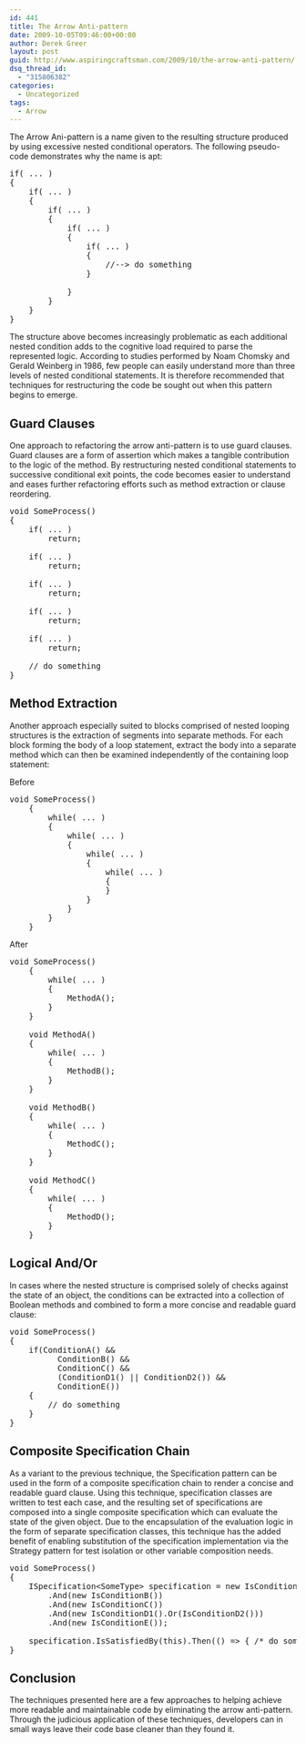 ```yaml
---
id: 441
title: The Arrow Anti-pattern
date: 2009-10-05T09:46:00+00:00
author: Derek Greer
layout: post
guid: http://www.aspiringcraftsman.com/2009/10/the-arrow-anti-pattern/
dsq_thread_id:
  - "315806382"
categories:
  - Uncategorized
tags:
  - Arrow
---
```

The Arrow Ani-pattern is a name given to the resulting structure produced by using excessive nested conditional operators. The following pseudo-code demonstrates why the name is apt:

<pre class="brush:csharp">if( ... )
{
    if( ... )
    {
        if( ... )
        {
            if( ... )
            {
                if( ... )
                {
                    //--&gt; do something
                }

            }
        }
    }
}
</pre>

The structure above becomes increasingly problematic as each additional nested condition adds to the cognitive load required to parse the represented logic. According to studies performed by Noam Chomsky and Gerald Weinberg in 1986, few people can easily understand more than three levels of nested conditional statements. It is therefore recommended that techniques for restructuring the code be sought out when this pattern begins to emerge.

## Guard Clauses

One approach to refactoring the arrow anti-pattern is to use guard clauses. Guard clauses are a form of assertion which makes a tangible contribution to the logic of the method. By restructuring nested conditional statements to successive conditional exit points, the code becomes easier to understand and eases further refactoring efforts such as method extraction or clause reordering.

<pre class="brush:csharp">void SomeProcess()
{
    if( ... )
        return;

    if( ... )
        return;

    if( ... )
        return;

    if( ... )
        return;

    if( ... )
        return;

    // do something
}
</pre>

## Method Extraction

Another approach especially suited to blocks comprised of nested looping structures is the extraction of segments into separate methods. For each block forming the body of a loop statement, extract the body into a separate method which can then be examined independently of the containing loop statement:

Before

<pre class="brush:csharp">void SomeProcess()
    {
        while( ... )
        {
            while( ... )
            {
                while( ... )
                {
                    while( ... )
                    {
                    }
                }
            }
        }
    }
</pre>

After

<pre class="brush:csharp">void SomeProcess()
    {
        while( ... )
        {
            MethodA();
        }
    }

    void MethodA()
    {
        while( ... )
        {
            MethodB();
        }
    }

    void MethodB()
    {
        while( ... )
        {
            MethodC();
        }
    }

    void MethodC()
    {
        while( ... )
        {
            MethodD();
        }
    }
</pre>

## Logical And/Or

In cases where the nested structure is comprised solely of checks against the state of an object, the conditions can be extracted into a collection of Boolean methods and combined to form a more concise and readable guard clause:

<pre class="brush:csharp">void SomeProcess()
{
    if(ConditionA() &&
          ConditionB() &&
          ConditionC() &&
          (ConditionD1() || ConditionD2()) &&
          ConditionE())
    {
        // do something
    }
}
</pre>

## Composite Specification Chain

As a variant to the previous technique, the Specification pattern can be used in the form of a composite specification chain to render a concise and readable guard clause. Using this technique, specification classes are written to test each case, and the resulting set of specifications are composed into a single composite specification which can evaluate the state of the given object. Due to the encapsulation of the evaluation logic in the form of separate specification classes, this technique has the added benefit of enabling substitution of the specification implementation via the Strategy pattern for test isolation or other variable composition needs.

<pre class="brush:csharp">void SomeProcess()
{
    ISpecification&lt;SomeType&gt; specification = new IsConditionA()
        .And(new IsConditionB())
        .And(new IsConditionC())
        .And(new IsConditionD1().Or(IsConditionD2()))
        .And(new IsConditionE());

    specification.IsSatisfiedBy(this).Then(() =&gt; { /* do something */ });
}
</pre>

## Conclusion

The techniques presented here are a few approaches to helping achieve more readable and maintainable code by eliminating the arrow anti-pattern. Through the judicious application of these techniques, developers can in small ways leave their code base cleaner than they found it.
